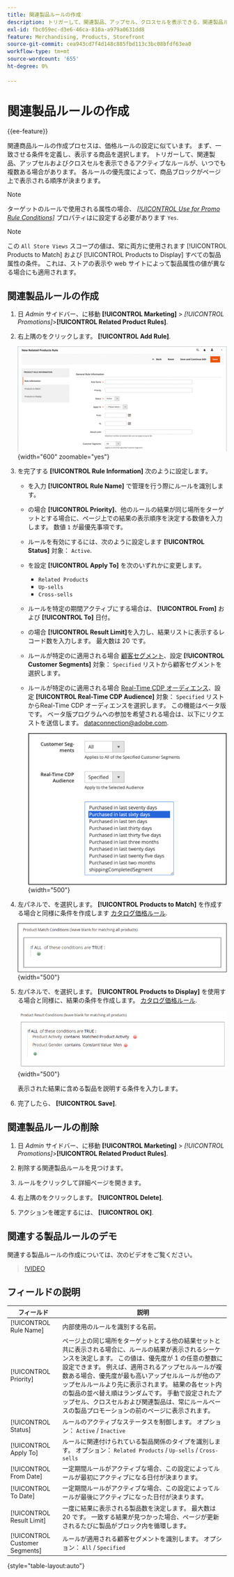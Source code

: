 ```yaml
---
title: 関連製品ルールの作成
description: トリガーして、関連製品、アップセル、クロスセルを表示できる、関連製品ルールを作成する方法を説明します。
exl-id: fbc059ec-d3e6-46ca-810a-a979a0631dd8
feature: Merchandising, Products, Storefront
source-git-commit: cea943cd7f4d148c885fbd113c3bc08bfdf63ea0
workflow-type: tm+mt
source-wordcount: '655'
ht-degree: 0%

---
```


# 関連製品ルールの作成

{{ee-feature}}

関連商品ルールの作成プロセスは、価格ルールの設定に似ています。 まず、一致させる条件を定義し、表示する商品を選択します。 トリガーして、関連製品、アップセルおよびクロスセルを表示できるアクティブなルールが、いつでも複数ある場合があります。 各ルールの優先度によって、商品ブロックがページ上で表示される順序が決まります。

>[!NOTE]
>
>ターゲットのルールで使用される属性の場合、 [_[!UICONTROL Use for Promo Rule Conditions]_](../catalog/product-attributes.md) プロパティはに設定する必要があります `Yes`.

>[!NOTE]
>
>この `All Store Views` スコープの値は、常に両方に使用されます [!UICONTROL Products to Match] および [!UICONTROL Products to Display] すべての製品属性の条件。 これは、ストアの表示や web サイトによって製品属性の値が異なる場合にも適用されます。

## 関連製品ルールの作成

1. 日 _Admin_ サイドバー、に移動 **[!UICONTROL Marketing]** > _[!UICONTROL Promotions]_>**[!UICONTROL Related Product Rules]**.

1. 右上隅のをクリックします。 **[!UICONTROL Add Rule]**.

   ![関連製品ルール – 情報](./assets/catalog-related-products-rule-information.png){width="600" zoomable="yes"}

1. を完了する **[!UICONTROL Rule Information]** 次のように設定します。

   - を入力 **[!UICONTROL Rule Name]** で管理を行う際にルールを識別します。

   - の場合 **[!UICONTROL Priority]**、他のルールの結果が同じ場所をターゲットとする場合に、ページ上での結果の表示順序を決定する数値を入力します。 数値 `1` が最優先事項です。

   - ルールを有効にするには、次のように設定します **[!UICONTROL Status]** 対象： `Active`.

   - を設定 **[!UICONTROL Apply To]** を次のいずれかに変更します。

      - `Related Products`
      - `Up-sells`
      - `Cross-sells`

   - ルールを特定の期間アクティブにする場合は、 **[!UICONTROL From]** および **[!UICONTROL To]** 日付。

   - の場合 **[!UICONTROL Result Limit]**&#x200B;を入力し、結果リストに表示するレコード数を入力します。 最大数は 20 です。

   - ルールが特定のに適用される場合 [顧客セグメント](../customers/customer-segments.md)、設定 **[!UICONTROL Customer Segments]** 対象： `Specified` リストから顧客セグメントを選択します。

   - ルールが特定のに適用される場合 [Real-Time CDP オーディエンス](../customers/audience-activation.md)、設定 **[!UICONTROL Real-Time CDP Audience]** 対象： `Specified` リストからReal-Time CDP オーディエンスを選択します。 この機能はベータ版です。 ベータ版プログラムへの参加を希望される場合は、以下にリクエストを送信します。 [dataconnection@adobe.com](mailto:dataconnection@adobe.com).

     ![関連製品ルール - Real-Time CDP オーディエンス](./assets/rtcdp-related-products.png){width="500"}

1. 左パネルで、を選択します。 **[!UICONTROL Products to Match]** を作成する場合と同様に条件を作成します [カタログ価格ルール](price-rules-catalog.md).

   ![関連製品ルール – 一致する製品](./assets/catalog-related-products-match.png){width="500"}

1. 左パネルで、を選択します。 **[!UICONTROL Products to Display]** を使用する場合と同様に、結果の条件を作成します。 [カタログ価格ルール](price-rules-catalog.md).

   ![関連製品ルール – 表示する製品](./assets/catalog-related-products-to-display.png){width="500"}

   表示された結果に含める製品を説明する条件を入力します。

1. 完了したら、 **[!UICONTROL Save]**.

## 関連製品ルールの削除

1. 日 _Admin_ サイドバー、に移動 **[!UICONTROL Marketing]** > _[!UICONTROL Promotions]_>**[!UICONTROL Related Product Rules]**.

1. 削除する関連製品ルールを見つけます。

1. ルールをクリックして詳細ページを開きます。

1. 右上隅のをクリックします。 **[!UICONTROL Delete]**.

1. アクションを確定するには、 **[!UICONTROL OK]**.

## 関連する製品ルールのデモ

関連する製品ルールの作成については、次のビデオをご覧ください。

>[!VIDEO](https://video.tv.adobe.com/v/343837?quality=12&learn=on)

## フィールドの説明

| フィールド | 説明 |
|--- |--- |
| [!UICONTROL Rule Name] | 内部使用のルールを識別する名前。 |
| [!UICONTROL Priority] | ページ上の同じ場所をターゲットとする他の結果セットと共に表示される場合に、ルールの結果が表示されるシーケンスを決定します。 この値は、優先度が 1 の任意の整数に設定できます。 例えば、適用されるアップセルルールが複数ある場合、優先度が最も高いアップセルルールが他のアップセルルールより先に表示されます。 結果の各セット内の製品の並べ替え順はランダムです。 手動で設定されたアップセル、クロスセルおよび関連製品は、常にルールベースの製品プロモーションの前のページに表示されます。 |
| [!UICONTROL Status] | ルールのアクティブなステータスを制御します。 オプション： `Active` / `Inactive` |
| [!UICONTROL Apply To] | ルールに関連付けられている製品関係のタイプを識別します。 オプション： `Related Products` / `Up-sells` / `Cross-sells` |
| [!UICONTROL From Date] | 一定期間ルールがアクティブな場合、この設定によってルールが最初にアクティブになる日付が決まります。 |
| [!UICONTROL To Date] | 一定期間ルールがアクティブな場合、この設定によってルールが最後にアクティブになった日付が決まります。 |
| [!UICONTROL Result Limit] | 一度に結果に表示される製品数を決定します。 最大数は 20 です。 一致する結果が見つかった場合、ページが更新されるたびに製品がブロック内を循環します。 |
| [!UICONTROL Customer Segments] | ルールが適用される顧客セグメントを識別します。 オプション： `All` / `Specified` |

{style="table-layout:auto"}
